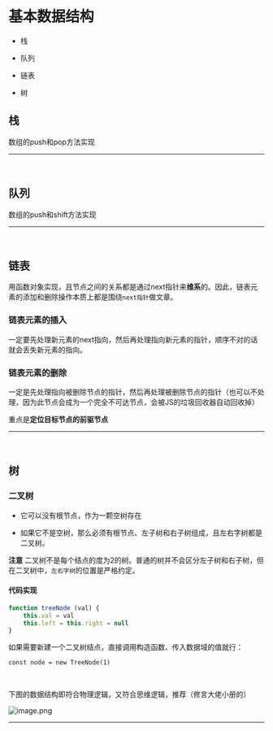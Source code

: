 # 基本数据结构

* 栈

* 队列

* 链表

* 树

## 栈

数组的push和pop方法实现

---
<br>


## 队列

数组的push和shift方法实现

---
<br>

## 链表

用函数对象实现，且节点之间的关系都是通过next指针来**维系**的。因此，链表元素的添加和删除操作本质上都是围绕`next指针`做文章。

### 链表元素的插入

一定要先处理新元素的next指向，然后再处理指向新元素的指针，顺序不对的话就会丢失新元素的指向。

### 链表元素的删除

一定是先处理指向被删除节点的指针，然后再处理被删除节点的指针（也可以不处理，因为此节点会成为一个完全不可达节点，会被JS的垃圾回收器自动回收掉）

重点是**定位目标节点的前驱节点**

---
<br>

## 树

### 二叉树

* 它可以没有根节点，作为一颗空树存在

* 如果它不是空树，那么必须有根节点、左子树和右子树组成，且左右字树都是二叉树。

**注意** 二叉树不是每个结点的度为2的树。普通的树并不会区分左子树和右子树，但在二叉树中，`左右字树`的位置是严格约定。


#### 代码实现

```javascript
function treeNode (val) {
    this.val = val
    this.left = this.right = null
}
```

如果需要新建一个二叉树结点，直接调用构造函数、传入数据域的值就行：

`const node = new TreeNode(1)`

<br>

下图的数据结构即符合物理逻辑，又符合思维逻辑，推荐（修言大佬小册的）

![image.png](https://i.loli.net/2020/04/24/iLbYNlIQCDG9phU.png)


---
<br>
